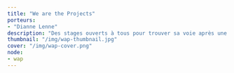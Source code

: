 ```yaml
---
title: "We are the Projects"
porteurs: 
- "Dianne Lenne"
description: "Des stages ouverts à tous pour trouver sa voie après une grande école, ou un parcours qui interroge."
thumbnail: "/img/wap-thumbnail.jpg"
cover: "/img/wap-cover.png"
node: 
- wap
---
```

